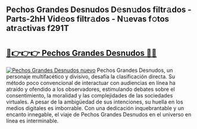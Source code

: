 ## Pechos Grandes Desnudos D𝚎sn𝚞dos filtr𝚊dos - Parts-2hH Vid𝚎os filtr𝚊dos - N𝚞evas f𝚘tos atr𝚊ctivas f291T

# <h2><a href="http://mbczyu.tromn.icu/?c=Pechos+Grandes+Desnudos">🔗👉👉👉 Pechos Grandes Desnudos 🔗🔗</a></h2>

[![Pechos Grandes Desnudos nuevo](https://i.imgur.com/pEAQMta.gif)](http://mbczyu.tromn.icu/?c=Pechos+Grandes+Desnudos)
Pechos Grandes Desnudos, un personaje multifacético y divisivo, desafía la clasificación directa. Su método poco convencional de interactuar con audiencias en línea ha atraído y ofendido a los observadores, estimulando debates sobre el consentimiento, la moralidad y las complejidades de las sociedades virtuales. A pesar de la ambigüedad de sus intenciones, su huella en los medios digitales es imborrable. Con una dedicación inquebrantable y un encanto innegable, el viaje de Pechos Grandes Desnudos en el universo en línea es interminable.
